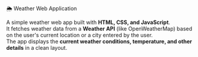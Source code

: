 🌦️ Weather Web Application  

A simple weather web app built with **HTML, CSS, and JavaScript**.  
It fetches weather data from a **Weather API** (like OpenWeatherMap) based on the user's current location or a city entered by the user.  
The app displays the **current weather conditions, temperature, and other details** in a clean layout. 
